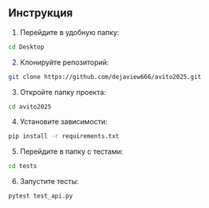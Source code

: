 
## Инструкция

1. Перейдите в удобную папку:
```bash
cd Desktop
```

2. Клонируйте репозиторий:
```bash
git clone https://github.com/dejaview666/avito2025.git
```

3. Откройте папку проекта:
```bash
cd avito2025
```

4. Установите зависимости:
```bash
pip install -r requirements.txt
```

5. Перейдите в папку с тестами:
```bash
cd tests
```

6. Запустите тесты:
```bash
pytest test_api.py
```

